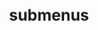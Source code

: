 ---
layout: page
title: submenus
nav: true
dropdown: true
children: 
    - title: publications
      permalink: /publications/
    - title: services
      permalink: /services/
---